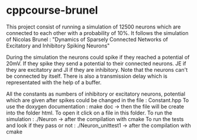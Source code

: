 # cppcourse-brunel
This project consist of running a simulation of 12500 neurons which are connected to each other with a probability of 10%. It
follows the simulation of Nicolas Brunel : "Dynamics of Sparsely Connected Networks of Excitatory and Inhibitory Spiking Neurons"

During the simulation the neurons could spike if they reached a potential of 20mV. If they spike they send a potential to their 
connected neurons. JE if they are excitatory and JI if they are inhibitory. Note that the neurons can't be connected by itself.
There is also a transmission delay which is representated with the help of a buffer.

All the constants as numbers of inhibitory or excitatory neurons, potential which are given after spikes could be changed in the 
file : Constant.hpp
To use the doxygen documentation : make doc -> then the file will be create into the folder html. To open it click on a file in this folder.
To run the simulation : ./Neuron -> after the compilation with cmake
To run the tests and look if they pass or not : ./Neuron_unittest1 -> after the compilation with cmake
